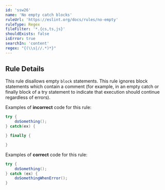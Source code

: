 ```yaml
---
id: 'ssw26'
name: 'No empty catch blocks'
ruleUrl: 'https://eslint.org/docs/rules/no-empty'
ruleType: Regex
fileFilter: '*.{cs,ts,js}'
shouldExists: false
isError: true
searchIn: 'content'
regex: "{(\\s|//.*)*}"
---
```


## Rule Details

This rule disallows empty `block` statements. This rule ignores block statements which contain a comment (for example, in an empty catch or finally block of a try statement to indicate that execution should continue regardless of errors).

Examples of **incorrect** code for this rule:

```csharp
try {
    doSomething();
} catch(ex) {

} finally {

}
```

Examples of **correct** code for this rule:

```csharp
try {
    doSomething();
} catch (ex) {
    doSomethingWhenError();
}
```
